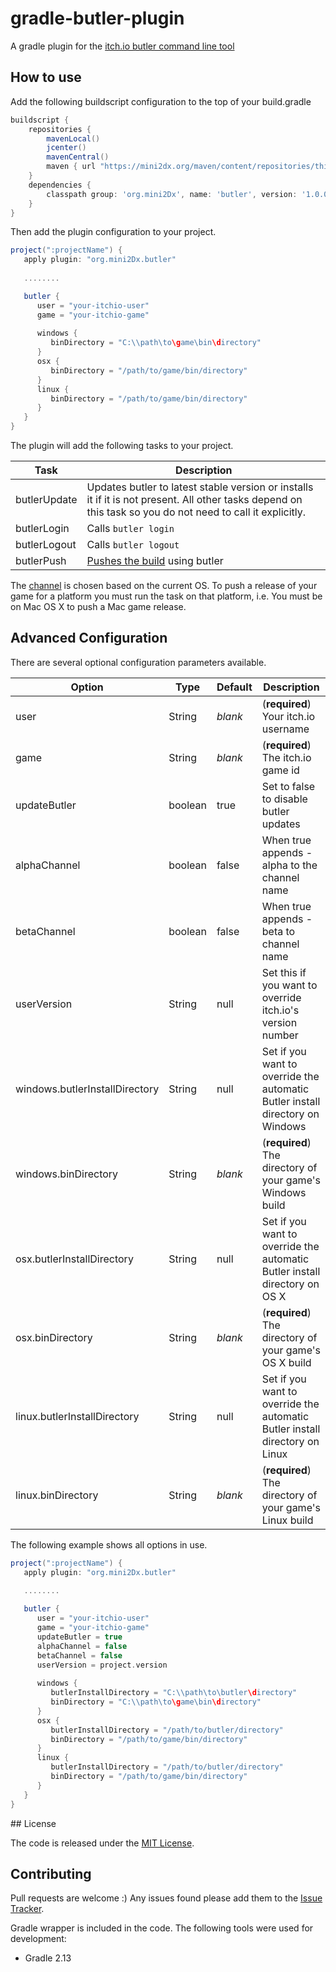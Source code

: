# gradle-butler-plugin
A gradle plugin for the [itch.io butler command line tool](https://docs.itch.ovh/butler/master/)


## How to use

Add the following buildscript configuration to the top of your build.gradle

```gradle
buildscript {
    repositories {
        mavenLocal()
        jcenter()
        mavenCentral()
        maven { url "https://mini2dx.org/maven/content/repositories/thirdparty" }
    }
    dependencies {
        classpath group: 'org.mini2Dx', name: 'butler', version: '1.0.0'
    }
}
```

Then add the plugin configuration to your project.

```gradle
project(":projectName") {
   apply plugin: "org.mini2Dx.butler"
   
   ........

   butler {
      user = "your-itchio-user"
      game = "your-itchio-game"
   
      windows {
         binDirectory = "C:\\path\to\game\bin\directory"
      }
      osx {
         binDirectory = "/path/to/game/bin/directory"
      }
      linux {
         binDirectory = "/path/to/game/bin/directory"
      }
   }
}
```

The plugin will add the following tasks to your project.

| Task  | Description |
| ------------- | ------------- | 
| butlerUpdate  | Updates butler to latest stable version or installs it if it is not present. All other tasks depend on this task so you do not need to call it explicitly. |
| butlerLogin  | Calls ```butler login``` |
| butlerLogout  | Calls ```butler logout``` |
| butlerPush  | [Pushes the build](https://docs.itch.ovh/butler/master/pushing.html) using butler |

The [channel](https://docs.itch.ovh/butler/master/pushing.html#channel-names) is chosen based on the current OS. To push a release of your game for a platform you must run the task on that platform, i.e. You must be on Mac OS X to push a Mac game release.

## Advanced Configuration

There are several optional configuration parameters available.

| Option  | Type | Default | Description |
| ------------- | ------------- | ------------- | ------------- |
| user  | String | _blank_ | (**required**) Your itch.io username |
| game  | String | _blank_ | (**required**) The itch.io game id |
| updateButler  | boolean | true | Set to false to disable butler updates |
| alphaChannel  | boolean | false | When true appends -alpha to the channel name |
| betaChannel  | boolean | false |  When true appends -beta to channel name |
| userVersion  | String | null | Set this if you want to override itch.io's version number |
| windows.butlerInstallDirectory  | String | null | Set if you want to override the automatic Butler install directory on Windows |
| windows.binDirectory  | String | _blank_ | (**required**) The directory of your game's Windows build |
| osx.butlerInstallDirectory  | String | null | Set if you want to override the automatic Butler install directory on OS X |
| osx.binDirectory  | String | _blank_ | (**required**) The directory of your game's OS X build |
| linux.butlerInstallDirectory  | String | null | Set if you want to override the automatic Butler install directory on Linux |
| linux.binDirectory  | String | _blank_ | (**required**) The directory of your game's Linux build |

The following example shows all options in use.

```gradle
project(":projectName") {
   apply plugin: "org.mini2Dx.butler"
   
   ........

   butler {
      user = "your-itchio-user"
      game = "your-itchio-game"
      updateButler = true
      alphaChannel = false
      betaChannel = false
      userVersion = project.version
   
      windows {
      	 butlerInstallDirectory = "C:\\path\to\butler\directory"
         binDirectory = "C:\\path\to\game\bin\directory"
      }
      osx {
         butlerInstallDirectory = "/path/to/butler/directory"
         binDirectory = "/path/to/game/bin/directory"
      }
      linux {
         butlerInstallDirectory = "/path/to/butler/directory"
         binDirectory = "/path/to/game/bin/directory"
      }
   }
}
```

## License

The code is released under the [MIT License](https://github.com/mini2Dx/gradle-butler-plugin/blob/master/LICENSE).

## Contributing

Pull requests are welcome :) Any issues found please add them to the [Issue Tracker](https://github.com/mini2Dx/gradle-butler-plugin/issues).

Gradle wrapper is included in the code. The following tools were used for development:
* Gradle 2.13
